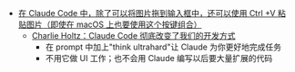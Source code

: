 - [在 Claude Code 中，除了可以将图片拖到输入框中，还可以使用 Ctrl +V 粘贴图片（即使在 macOS 上也要使用这个按键组合）](https://x.com/Nominatiivi/status/1937019947789779376)
	- [Charlie Holtz：Claude Code 彻底改变了我们的开发方式](https://x.com/charliebholtz/status/1935029747815432505)
		- 在 prompt 中加上"think ultrahard"让 Claude 为你更好地完成任务
		- 不用它做 UI 工作；也不会用 Claude 编写以后要大量扩展的代码